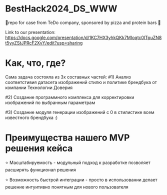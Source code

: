 # BestHack2024_DS_WWW
🥺repo for case from TeDo company, sponsored by pizza and protein bars 🌝

Link to our presentation: https://docs.google.com/presentation/d/1KC7HX3yhkQKk7MIoqtc0lTpuZN8t5yyZStJPRcF2XvY/edit?usp=sharing

<h1>Как, что, где?</h1>

Сама задача состояла из 3х составных частей: 
#1) Анализ соответстивия датасета изображений стилю и политике брендбука от компании Технологии Доверия

#2) Создание программного комплекса для корректировки изображений по выбранным параметрам

#3) Создание модуля генерации изображений с 0 в стилистике всем известного брендбука :)



<h1>Преимущества нашего MVP решения кейса</h1>

⭐️ Масштабируемость - модульный подход к разработке позволяет расширять функционал решения 

⭐️ Возможность быстрой интеграции - просто в использовании делает решение интуитивно понятным для нового пользователя
